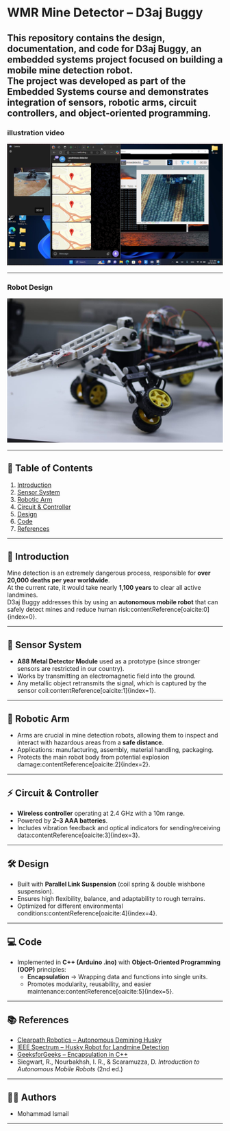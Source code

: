 # WMR Mine Detector – D3aj Buggy

This repository contains the design, documentation, and code for **D3aj Buggy**, an embedded systems project focused on building a **mobile mine detection robot**.  
The project was developed as part of the Embedded Systems course and demonstrates integration of sensors, robotic arms, circuit controllers, and object-oriented programming.
---
### illustration video
[![Watch the video](thumbnail.png)](./illustration_video.mp4)

---
### Robot Design
![D3aj Buggy Front](D3aj-Buggy.jfif)

---
## 📂 Table of Contents
1. [Introduction](#introduction)
2. [Sensor System](#sensor-system)
3. [Robotic Arm](#robotic-arm)
4. [Circuit & Controller](#circuit--controller)
5. [Design](#design)
6. [Code](#code)
7. [References](#references)

---

## 🔎 Introduction
Mine detection is an extremely dangerous process, responsible for **over 20,000 deaths per year worldwide**.  
At the current rate, it would take nearly **1,100 years** to clear all active landmines.  
D3aj Buggy addresses this by using an **autonomous mobile robot** that can safely detect mines and reduce human risk:contentReference[oaicite:0]{index=0}.

---

## 📡 Sensor System
- **A88 Metal Detector Module** used as a prototype (since stronger sensors are restricted in our country).  
- Works by transmitting an electromagnetic field into the ground.  
- Any metallic object retransmits the signal, which is captured by the sensor coil:contentReference[oaicite:1]{index=1}.  

---

## 🤖 Robotic Arm
- Arms are crucial in mine detection robots, allowing them to inspect and interact with hazardous areas from a **safe distance**.  
- Applications: manufacturing, assembly, material handling, packaging.  
- Protects the main robot body from potential explosion damage:contentReference[oaicite:2]{index=2}.

---

## ⚡ Circuit & Controller
- **Wireless controller** operating at 2.4 GHz with a 10m range.  
- Powered by **2–3 AAA batteries**.  
- Includes vibration feedback and optical indicators for sending/receiving data:contentReference[oaicite:3]{index=3}.

---

## 🛠️ Design
- Built with **Parallel Link Suspension** (coil spring & double wishbone suspension).  
- Ensures high flexibility, balance, and adaptability to rough terrains.  
- Optimized for different environmental conditions:contentReference[oaicite:4]{index=4}.

---

## 💻 Code
- Implemented in **C++ (Arduino .ino)** with **Object-Oriented Programming (OOP)** principles:
  - **Encapsulation** → Wrapping data and functions into single units.  
  - Promotes modularity, reusability, and easier maintenance:contentReference[oaicite:5]{index=5}.

---

## 📚 References
- [Clearpath Robotics – Autonomous Demining Husky](https://clearpathrobotics.com/coimbra-autonomous-demining-husky/)  
- [IEEE Spectrum – Husky Robot for Landmine Detection](https://spectrum.ieee.org/husky-robot-takes-on-landmine-detection-while-humans-stay-very-very-far-away)  
- [GeeksforGeeks – Encapsulation in C++](https://www.geeksforgeeks.org/encapsulation-in-cpp/)  
- Siegwart, R., Nourbakhsh, I. R., & Scaramuzza, D. *Introduction to Autonomous Mobile Robots* (2nd ed.)  


---

## 👨‍💻 Authors
- Mohammad Ismail  
---

